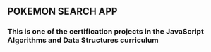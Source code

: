 ## POKEMON SEARCH APP
### This is one of the certification projects in the JavaScript Algorithms and Data Structures curriculum